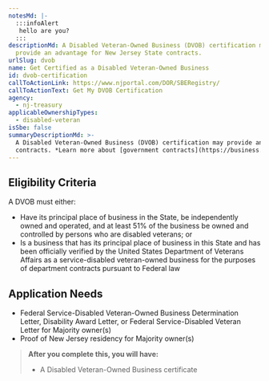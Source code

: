 ```yaml
---
notesMd: |-
  :::infoAlert
   hello are you?
  :::
descriptionMd: A Disabled Veteran-Owned Business (DVOB) certification may
  provide an advantage for New Jersey State contracts.
urlSlug: dvob
name: Get Certified as a Disabled Veteran-Owned Business
id: dvob-certification
callToActionLink: https://www.njportal.com/DOR/SBERegistry/
callToActionText: Get My DVOB Certification
agency:
  - nj-treasury
applicableOwnershipTypes:
  - disabled-veteran
isSbe: false
summaryDescriptionMd: >-
  A Disabled Veteran-Owned Business (DVOB) certification may provide an advantage for New Jersey State
  contracts. *Learn more about [government contracts](https://business.nj.gov/pages/government-contracting).*
---
```


## Eligibility Criteria

A DVOB must either:

- Have its principal place of business in the State, be independently owned and operated, and at least 51% of the business be owned and controlled by persons who are disabled veterans; or
- Is a business that has its principal place of business in this State and has been officially verified by the United States Department of Veterans Affairs as a service-disabled veteran-owned business for the purposes of department contracts pursuant to Federal law

## Application Needs

- Federal Service-Disabled Veteran-Owned Business Determination Letter, Disability Award Letter, or Federal Service-Disabled Veteran Letter for Majority owner(s)
- Proof of New Jersey residency for Majority owner(s)

> **After you complete this, you will have:**
>
> - A Disabled Veteran-Owned Business certificate

